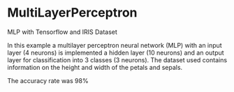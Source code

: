 # MultiLayerPerceptron
MLP with Tensorflow and IRIS Dataset 


In this example a multilayer perceptron neural network (MLP) with an input layer (4 neurons) is implemented a hidden layer (10 neurons) and an output layer for classification into 3 classes (3 neurons). The dataset used contains information on the height and width of the petals and sepals.

The accuracy rate was 98%

